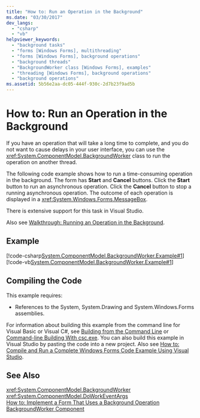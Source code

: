 ```yaml
---
title: "How to: Run an Operation in the Background"
ms.date: "03/30/2017"
dev_langs: 
  - "csharp"
  - "vb"
helpviewer_keywords: 
  - "background tasks"
  - "forms [Windows Forms], multithreading"
  - "forms [Windows Forms], background operations"
  - "background threads"
  - "BackgroundWorker class [Windows Forms], examples"
  - "threading [Windows Forms], background operations"
  - "background operations"
ms.assetid: 5b56e2aa-dc05-444f-930c-2d7b23f9ad5b
---
```

# How to: Run an Operation in the Background
If you have an operation that will take a long time to complete, and you do not want to cause delays in your user interface, you can use the <xref:System.ComponentModel.BackgroundWorker> class to run the operation on another thread.  
  
 The following code example shows how to run a time-consuming operation in the background. The form has **Start** and **Cancel** buttons. Click the **Start** button to run an asynchronous operation. Click the **Cancel** button to stop a running asynchronous operation. The outcome of each operation is displayed in a <xref:System.Windows.Forms.MessageBox>.  
  
 There is extensive support for this task in Visual Studio.  
  
 Also see [Walkthrough: Running an Operation in the Background](http://msdn.microsoft.com/library/ms233672(v=vs.110)).  
  
## Example  
 [!code-csharp[System.ComponentModel.BackgroundWorker.Example#1](../../../../samples/snippets/csharp/VS_Snippets_Winforms/System.ComponentModel.BackgroundWorker.Example/CS/Form1.cs#1)]
 [!code-vb[System.ComponentModel.BackgroundWorker.Example#1](../../../../samples/snippets/visualbasic/VS_Snippets_Winforms/System.ComponentModel.BackgroundWorker.Example/VB/Form1.vb#1)]  
  
## Compiling the Code  
 This example requires:  
  
- References to the System, System.Drawing and System.Windows.Forms assemblies.  
  
 For information about building this example from the command line for Visual Basic or Visual C#, see [Building from the Command Line](~/docs/visual-basic/reference/command-line-compiler/building-from-the-command-line.md) or [Command-line Building With csc.exe](~/docs/csharp/language-reference/compiler-options/command-line-building-with-csc-exe.md). You can also build this example in Visual Studio by pasting the code into a new project.  Also see [How to: Compile and Run a Complete Windows Forms Code Example Using Visual Studio](http://msdn.microsoft.com/library/Bb129228(v=vs.110)).  
  
## See Also  
 <xref:System.ComponentModel.BackgroundWorker>  
 <xref:System.ComponentModel.DoWorkEventArgs>  
 [How to: Implement a Form That Uses a Background Operation](../../../../docs/framework/winforms/controls/how-to-implement-a-form-that-uses-a-background-operation.md)  
 [BackgroundWorker Component](../../../../docs/framework/winforms/controls/backgroundworker-component.md)
